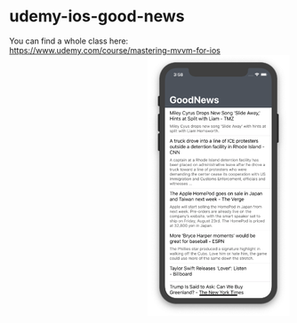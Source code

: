 # udemy-ios-good-news
You can find a whole class here: https://www.udemy.com/course/mastering-mvvm-for-ios
<img src="https://github.com/omrobbie/udemy-ios-good-news/blob/master/screenshot/preview.png" width=256 align="right">
